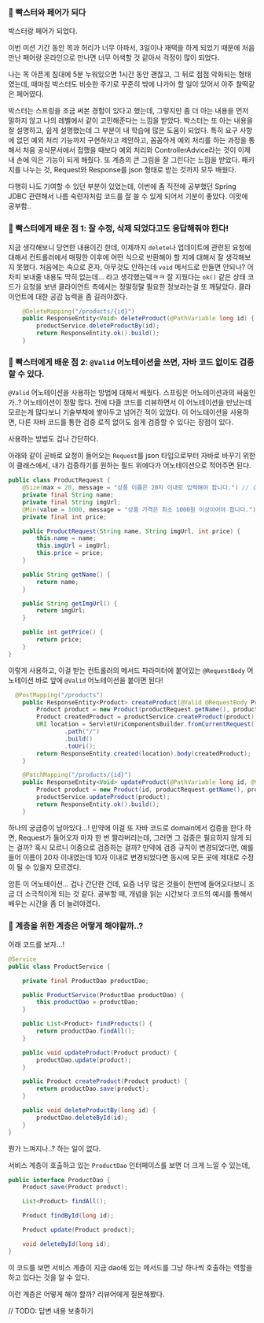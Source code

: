 ### 💋 빡스터와 페어가 되다

박스터랑 페어가 되었다. 

이번 미션 기간 동안 목과 허리가 너무 아파서, 3일이나 재택을 하게 되었기 때문에 처음 만난 페어랑 온라인으로 만나면 너무 어색할 것 같아서 걱정이 많이 되었다. 

나는 목 아픈게 침대에 5분 누워있으면 1시간 동안 괜찮고, 그 뒤로 점점 악화되는 형태였는데, 때마침 박스터도 비슷한 주기로 꾸준히 밖에 나가야 할 일이 있어서 아주 찰떡같은 페어였다.

박스터는 스프링을 조금 써본 경험이 있다고 했는데, 그렇지만 좀 더 아는 내용을 먼저 말하지 않고 나의 레벨에서 같이 고민해준다는 느낌을 받았다. 박스터는 또 아는 내용을 잘 설명하고, 쉽게 설명했는데 그 부분이 내 학습에 많은 도움이 되었다. 특히 요구 사항에 없던 예외 처리 기능까지 구현하자고 제안하고, 꼼꼼하게 예외 처리를 하는 과정을 통해서 처음 공식문서에서 접했을 때보다 예외 처리와 ControllerAdvice라는 것이 이제 내 손에 익은 기능이 되게 해줬다. 또 계층의 큰 그림을 잘 그린다는 느낌을 받았다. 패키지를 나누는 것, Request와 Response를 json 형태로 받는 것까지 모두 배웠다. 

다행히 나도 기여할 수 있던 부분이 있었는데, 이번에 좀 직전에 공부했던 Spring JDBC 관련해서 나름 숙련자처럼 코드를 잘 쓸 수 있게 되어서 기분이 좋았다. 이맛에 공부함..






### 💋 빡스터에게 배운 점 1: 잘 수정, 삭제 되었다고도 응답해줘야 한다!



지금 생각해보니 당연한 내용이긴 한데, 이제까지 
`delete`나 업데이트에 관련된 요청에 대해서 컨트롤러에서 매핑한 이후에 어떤 식으로 반환해야 할 지에 대해서 잘 생각해보지 못했다. 처음에는 속으로 혼자, 아무것도 안하는데 `void` 메서드로 만들면 안되나? 어차피 보내줄 내용도 딱히 없는데... 라고 생각했는뎈ㅋㅋ 잘 지웠다는 `ok()` 같은 상태 코드가 요청을 보낸 클라이언트 측에서는 정말정말 필요한 정보라는걸 또 깨달았다. 클라이언트에 대한 공감 능력을 좀 길러야겠다.

```java
    @DeleteMapping("/products/{id}")
    public ResponseEntity<Void> deleteProduct(@PathVariable long id) {
        productService.deleteProductBy(id);
        return ResponseEntity.ok().build();
    }
```




### 💋 빡스터에게 배운 점 2: `@Valid` 어노테이션을 쓰면, 자바 코드 없이도 검증할 수 있다.



`@Valid` 어노테이션을 사용하는 방법에 대해서 배웠다. 스프링은 어노테이션과의 싸움인가..? 어노테이션이 정말 많다. 전에 다즐 코드를 리뷰하면서 이 어노테이션을 만났는데 모르는게 많다보니 기술부채에 쌓아두고 넘어간 적이 있었다. 
이 어노테이션을 사용하면, 다른 자바 코드를 통한 검증 로직 없이도 쉽게 검증할 수 있다는 장점이 있다.

사용하는 방법도 겁나 간단하다.

아래와 같이 곧바로 요청이 들어오는 `Request`를 json 타입으로부터 자바로 바꾸기 위한 이 클래스에서, 내가 검증하기를 원하는 필드 위에다가 어노테이션으로 적어주면 된다. 

```java
public class ProductRequest {
    @Size(max = 20, message = "상품 이름은 20자 이내로 입력해야 합니다.") // 검증 조건 관련된 어노테이션
    private final String name;
    private final String imgUrl;
    @Min(value = 1000, message = "상품 가격은 최소 1000원 이상이어야 합니다.") // 검증 조건 관련 어노테이션
    private final int price;

    public ProductRequest(String name, String imgUrl, int price) {
        this.name = name;
        this.imgUrl = imgUrl;
        this.price = price;
    }

    public String getName() {
        return name;
    }

    public String getImgUrl() {
        return imgUrl;
    }

    public int getPrice() {
        return price;
    }
}
```

이렇게 사용하고, 이걸 받는 컨트롤러의 메서드 파라미터에 붙어있는 `@RequestBody` 어노테이션 바로 앞에 `@Valid` 어노테이션을 붙이면 된다!

```java
  @PostMapping("/products")
    public ResponseEntity<Product> createProduct(@Valid @RequestBody ProductRequest productRequest) {
        Product product = new Product(productRequest.getName(), productRequest.getImgUrl(), productRequest.getPrice());
        Product createdProduct = productService.createProduct(product);
        URI location = ServletUriComponentsBuilder.fromCurrentRequest()
                .path("/")
                .build()
                .toUri();
        return ResponseEntity.created(location).body(createdProduct);
    }

    @PatchMapping("/products/{id}")
    public ResponseEntity<Void> updateProduct(@PathVariable long id, @Valid @RequestBody ProductRequest productRequest) {
        Product product = new Product(id, productRequest.getName(), productRequest.getImgUrl(), productRequest.getPrice());
        productService.updateProduct(product);
        return ResponseEntity.ok().build();
    }
```

하나의 궁금증이 남아있다...! 만약에 이걸 또 자바 코드로 domain에서 검증을 한다 하면, Request가 들어오자 마자 한 번 짤라버리는데, 그러면 그 검증은 필요하지 않게 되는 걸까? 혹시 모르니 이중으로 검증하는 걸까? 만약에 검증 규칙이 변경되었다면, 예를 들어 이름이 20자 이내였는데 10자 이내로 변경되었다면 동시에 모든 곳에 제대로 수정이 될 수 있을지 모르겠다. 


암튼 이 어노테이션... 겁나 간단한 건데, 요즘 너무 많은 것들이 한번에 들어오다보니 조금 더 소극적이게 되는 것 같다. 공부할 때, 개념을 읽는 시간보다 코드의 예시를 통해서 배우는 시간을 좀 더 늘려야겠다. 




### 💋 계층을 위한 계층은 어떻게 해야할까..?



아래 코드를 보자...! 

```java
@Service
public class ProductService {

    private final ProductDao productDao;

    public ProductService(ProductDao productDao) {
        this.productDao = productDao;
    }

    public List<Product> findProducts() {
        return productDao.findAll();
    }

    public void updateProduct(Product product) {
        productDao.update(product);
    }

    public Product createProduct(Product product) {
        return productDao.save(product);
    }

    public void deleteProductBy(long id) {
        productDao.deleteById(id);
    }
}
```

뭔가 느껴지나..? 하는 일이 없다.

서비스 계층이 호출하고 있는 `ProductDao` 인터페이스를 보면 더 크게 느낄 수 있는데, 

```java
public interface ProductDao {
    Product save(Product product);

    List<Product> findAll();

    Product findById(long id);

    Product update(Product product);

    void deleteById(long id);
}
```

이 코드를 보면 서비스 계층이 지금 dao에 있는 메서드를 그냥 하나씩 호출하는 역할을 하고 있다는 것을 알 수 있다. 

이런 계층은 어떻게 해야 할까? 리뷰어에게 질문해봤다.

// TODO: 답변 내용 보충하기

